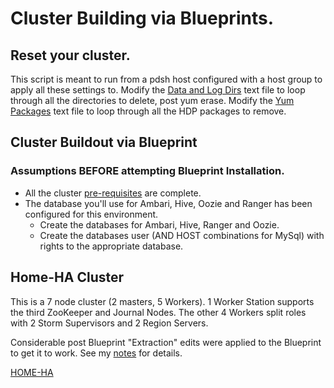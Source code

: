 # Cluster Building via Blueprints.

## Reset your cluster.

This script is meant to run from a pdsh host configured with a host group to apply all these settings to.  Modify the [Data and Log Dirs](./strip_hdp/data_log_dirs.txt) text file to loop through all the directories to delete, post yum erase.  Modify the [Yum Packages](./strip_hdp/yum_packages.txt) text file to loop through all the HDP packages to remove.

## Cluster Buildout via Blueprint

### Assumptions BEFORE attempting Blueprint Installation.

- All the cluster [pre-requisites](http://docs.hortonworks.com/HDPDocuments/Ambari-2.0.0.0/Ambari_Doc_Suite/index.html#Item2) are complete.
- The database you'll use for Ambari, Hive, Oozie and Ranger has been configured for this environment.
    - Create the databases for Ambari, Hive, Ranger and Oozie.
    - Create the databases user (AND HOST combinations for MySql) with rights to the appropriate database.

## Home-HA Cluster

This is a 7 node cluster (2 masters, 5 Workers).  1 Worker Station supports the third ZooKeeper and Journal Nodes.  The other 4 Workers split roles with 2 Storm Supervisors and 2 Region Servers.

Considerable post Blueprint "Extraction" edits were applied to the Blueprint to get it to work.  See my [notes](./home-ha/README.md) for details.

[HOME-HA](./home-ha)

